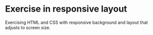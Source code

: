 # Exercise in responsive layout

Exercising HTML and CSS with responsive background and layout that adjusts to screen size. 
